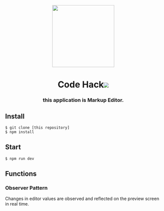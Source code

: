 <div align="center">
  <img src="http://res.cloudinary.com/dzknndz2n/image/upload/v1481536987/icon_512_2x_z8lg4p.png" width="200" alt="">

  <h1>Code Hack<img src="https://img.shields.io/github/issues/yuyake0084/code_hack.svg?style=plastic"><img src="https://img.shields.io/github/forks/yuyake0084/code_hack.svg" alt=""><img src="https://img.shields.io/github/stars/yuyake0084/code_hack.svg" alt=""></h1>
</h1>
  <h3>this application is Markup Editor.</h3>
</div>

## Install

```shell
$ git clone [this repository]
$ npm install
```

## Start

```shell
$ npm run dev
```

## Functions

### Observer Pattern

Changes in editor values ​​are observed and reflected on the preview screen in real time.